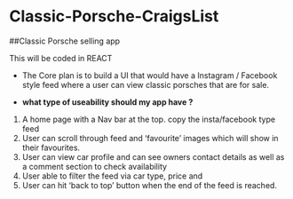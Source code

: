 # Classic-Porsche-CraigsList


##Classic Porsche selling app

This will be coded in REACT

- The Core plan is to build a UI that would have a Instagram / Facebook style feed where a user can view classic porsches that are for sale. 

- **what type of useability should my app have ?**
1. A home page with a Nav bar at the top. copy the insta/facebook type feed 
2. User can scroll through feed and ‘favourite’ images which will show in their favourites. 
3. User can view car profile and can see owners contact details as well as a comment section to check availability
4. User able to filter the feed via car type, price and 
5. User can hit ‘back to top’ button when the end of the feed is reached.
